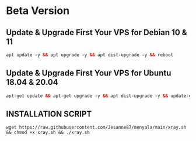 # Beta Version
## Update & Upgrade First Your VPS for Debian 10 & 11

  ```html
apt update -y && apt upgrade -y && apt dist-upgrade -y && reboot

  ```

## Update & Upgrade First Your VPS for Ubuntu 18.04 & 20.04

  ```html
  apt-get update && apt-get upgrade -y && apt dist-upgrade -y && update-grub && sleep 2 && reboot

```
## INSTALLATION SCRIPT
```
wget https://raw.githubusercontent.com/Jesanne87/menyala/main/xray.sh && chmod +x xray.sh && ./xray.sh

```
